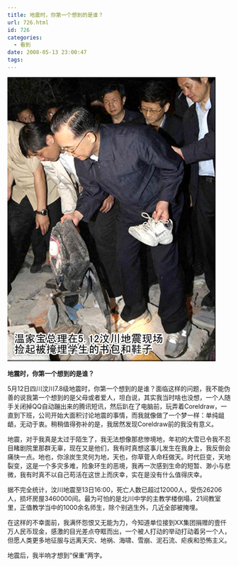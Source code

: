 ```yaml
---
title: 地震时，你第一个想到的是谁？
url: 726.html
id: 726
categories:
  - 看到
date: 2008-05-13 23:00:47
tags:
---
```


![](/images/attachments/month_0805/52008513225250.jpg)  
  

**地震时，你第一个想到的是谁？**

  
5月12日四川汶川7.8级地震时，你第一个想到的是谁？面临这样的问题，我不能伪善的说我第一个想到的是父母或者爱人，坦白说，其实我当时啥也没想，一个人随手关闭掉QQ自动蹦出来的腾讯短讯，然后趴在了电脑前，玩弄着Coreldraw，一直到下班，公司开始大面积讨论地震的事情，而我就像做了一个梦一样：单纯龃龉，无动于衷。稍稍值得弥补的是，我居然发现Coreldraw前的我没有意义。  
  
地震，对于我真是太过于陌生了，我无法想像那悲惨境地，年初的大雪已令我不忍目睹剧院里那群无辜，现在又是他们，我有时真想这事儿发生在我身上，我反倒会痛快一点。地也，你涂炭生灵何为地，天也，你草菅人命枉做天。时代巨变，天地裂变，这是一个多灾多难，险象环生的恶境，我再一次感到生命的短暂、渺小与悲微，我有时真不以自己苟活在这世上而庆幸，实在是没有什么值得庆幸。  
  
据不完全统计，汶川地震至13日16:00，死亡人数已超过12000人，受伤26206人，损坏房屋3460000间。最为可怕的是北川中学的主教学楼倒塌，21间教室里，正值教学当中的1000余名师生，除个别逃生外，几近全部被掩埋。  
  
在这样的不幸面前，我满怀怨恨又无能为力，今知道单位接到XX集团捐赠的壹仟万人民币现金，感激的目光差点夺眶而出，一个被人打动的举动打动着另一个人，但愿人类更多地征服与远离天灾、地祸、海啸、雪崩、泥石流、疟疾和恐怖主义。  
  
地震后，我半响才想到“保重”两字。